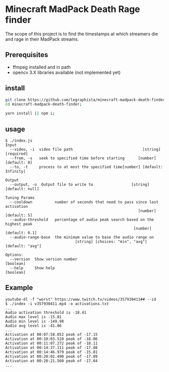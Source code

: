 # Minecraft MadPack Death Rage finder

The scope of this project is to find the timestamps at which streamers die and rage in their MadPack streams.

## Prerequisites

- ffmpeg installed and in path
- opencv 3.X libraries available (not implemented yet)

## install

```bash
git clone https://github.com/legraphista/minecraft-madpack-death-finder.git;
cd minecraft-madpack-death-finder;

yarn install || npm i;
```

## usage
```
$ ./index.js
Input
  --video, -i  video file path                               [string] [required]
  --from, -s   seek to specified time before starting      [number] [default: 0]
  --to, -t     process to at most the specified time[number] [default: Infinity]

Output
  --output, -o  Output file to write to                 [string] [default: null]

Tuning Params
  --cooldown          number of seconds that need to pass since last activation
                                                           [number] [default: 5]
  --audio-threshold   percentage of audio peak search based on the highest peak
                                                         [number] [default: 0.1]
  --audio-range-base  the minimum value to base the audio range on
                               [string] [choices: "min", "avg"] [default: "avg"]

Options:
  --version  Show version number                                       [boolean]
  --help     Show help                                                 [boolean]

```

## Example

```
youtube-dl -f "worst" https://www.twitch.tv/videos/357930411## --id
$ ./index -i v357930411.mp4 -o activations.txt
...
Audio activation threshold is -18.41
Audio max level is -15.81
Audio min level is -149.98
Audio avg level is -41.86
...
Activation at 00:07:58.052 peak of -17.15
Activation at 00:10:03.510 peak of -18.06
Activation at 00:11:07.272 peak of -18.11
Activation at 00:14:37.111 peak of -17.88
Activation at 00:14:46.979 peak of -15.81
Activation at 00:20:02.490 peak of -17.09
Activation at 00:20:21.560 peak of -17.64
...
```
